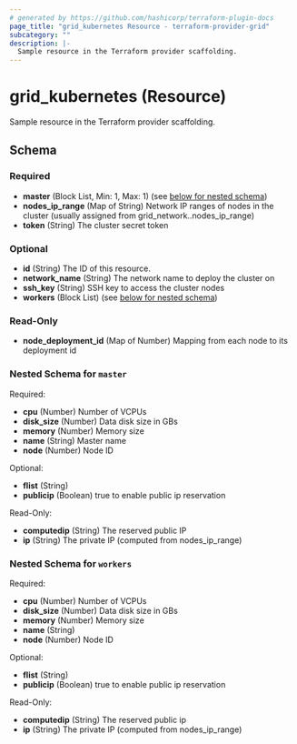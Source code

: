 ```yaml
---
# generated by https://github.com/hashicorp/terraform-plugin-docs
page_title: "grid_kubernetes Resource - terraform-provider-grid"
subcategory: ""
description: |-
  Sample resource in the Terraform provider scaffolding.
---
```


# grid_kubernetes (Resource)

Sample resource in the Terraform provider scaffolding.



<!-- schema generated by tfplugindocs -->
## Schema

### Required

- **master** (Block List, Min: 1, Max: 1) (see [below for nested schema](#nestedblock--master))
- **nodes_ip_range** (Map of String) Network IP ranges of nodes in the cluster (usually assigned from grid_network.<network-resource-name>.nodes_ip_range)
- **token** (String) The cluster secret token

### Optional

- **id** (String) The ID of this resource.
- **network_name** (String) The network name to deploy the cluster on
- **ssh_key** (String) SSH key to access the cluster nodes
- **workers** (Block List) (see [below for nested schema](#nestedblock--workers))

### Read-Only

- **node_deployment_id** (Map of Number) Mapping from each node to its deployment id

<a id="nestedblock--master"></a>
### Nested Schema for `master`

Required:

- **cpu** (Number) Number of VCPUs
- **disk_size** (Number) Data disk size in GBs
- **memory** (Number) Memory size
- **name** (String) Master name
- **node** (Number) Node ID

Optional:

- **flist** (String)
- **publicip** (Boolean) true to enable public ip reservation

Read-Only:

- **computedip** (String) The reserved public IP
- **ip** (String) The private IP (computed from nodes_ip_range)


<a id="nestedblock--workers"></a>
### Nested Schema for `workers`

Required:

- **cpu** (Number) Number of VCPUs
- **disk_size** (Number) Data disk size in GBs
- **memory** (Number) Memory size
- **name** (String)
- **node** (Number) Node ID

Optional:

- **flist** (String)
- **publicip** (Boolean) true to enable public ip reservation

Read-Only:

- **computedip** (String) The reserved public ip
- **ip** (String) The private IP (computed from nodes_ip_range)


